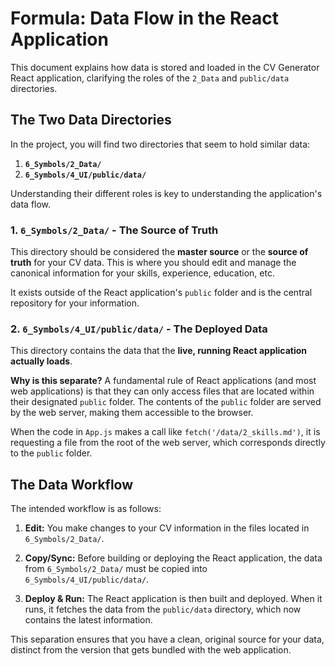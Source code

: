 # Formula: Data Flow in the React Application

This document explains how data is stored and loaded in the CV Generator React application, clarifying the roles of the `2_Data` and `public/data` directories.

## The Two Data Directories

In the project, you will find two directories that seem to hold similar data:

1.  **`6_Symbols/2_Data/`**
2.  **`6_Symbols/4_UI/public/data/`**

Understanding their different roles is key to understanding the application's data flow.

### 1. `6_Symbols/2_Data/` - The Source of Truth

This directory should be considered the **master source** or the **source of truth** for your CV data. This is where you should edit and manage the canonical information for your skills, experience, education, etc.

It exists outside of the React application's `public` folder and is the central repository for your information.

### 2. `6_Symbols/4_UI/public/data/` - The Deployed Data

This directory contains the data that the **live, running React application actually loads**.

**Why is this separate?**
A fundamental rule of React applications (and most web applications) is that they can only access files that are located within their designated `public` folder. The contents of the `public` folder are served by the web server, making them accessible to the browser.

When the code in `App.js` makes a call like `fetch('/data/2_skills.md')`, it is requesting a file from the root of the web server, which corresponds directly to the `public` folder.

## The Data Workflow

The intended workflow is as follows:

1.  **Edit:** You make changes to your CV information in the files located in `6_Symbols/2_Data/`.

2.  **Copy/Sync:** Before building or deploying the React application, the data from `6_Symbols/2_Data/` must be copied into `6_Symbols/4_UI/public/data/`.

3.  **Deploy & Run:** The React application is then built and deployed. When it runs, it fetches the data from the `public/data` directory, which now contains the latest information.

This separation ensures that you have a clean, original source for your data, distinct from the version that gets bundled with the web application.
